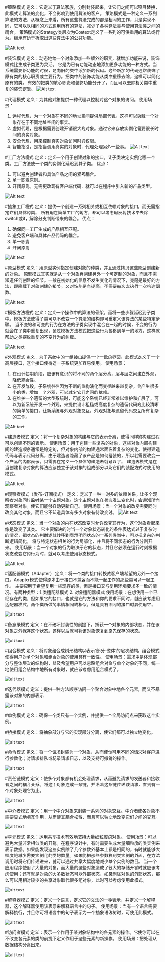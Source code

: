 #策略模式
定义：它定义了算法家族，分别封装起来，让它们之间可以项目替换，此模式让算法的变化，不会影响到使用算法的客户。
策略模式是一种定义一系列算法的方法，从概念上来看，所有这些算法完成的都是相同的工作，只是实现不同，它可以以相同的方式调用所有的算法，减少了各种算法类与使用算法类之间的耦合。
策略模式的Strategy类层次为Context定义了一系列的可供重用的算法或行为。继承有助于析取出这些算法中的公共功能。


![Alt text](image.png)

#装饰模式
定义：动态地给一个对象添加一些额外的职责，就增加功能来说，装饰模式比生成子类更为灵活。
它是为已有功能动态地添加更多功能的一种方式。当系统需要新功能的时候，是向旧的类中添加新的代码。这些新加的代码通常装饰了原有类的核心职责或主要行为。把类中的装饰功能从类中搬移去除，这样可以简化原有的类。
有效的把类的核心职责和装饰功能分开了，而且可以去除相关类中重复的装饰逻辑。
![Alt text](image-1.png)

#代理模式
定义：为其他对象提供一种代理以控制对这个对象的访问。
使用场景：
1. 远程代理，为一个对象在不同的地址空间提供局部代表。这样可以隐藏一个对象存在于不同地址空间的事实。
2. 虚拟代理，是根据需要创建开销很大的对象。通过它来存放实例化需要很长时间的真实对象。
3. 安全代理，用来控制真实对象访问时的权限。
4. 智能指引，是指当调用真实的对象时，代理处理另外一些事。
![Alt text](image-2.png)

#工厂方法模式
定义：定义一个用于创建对象的接口，让子类决定实例化哪一个类。工厂方法使一个类的实例化延迟到其子类。
优点：
1. 可以避免创建者和具体产品之间的紧密耦合。
2. 单一职责原则。
3. 开闭原则。无需更改现有客户端代码，就可以在程序中引入新的产品类型。


![Alt text](image-3.png)

#抽象工厂模式
定义：提供一个创建一系列相关或相互依赖对象的接口，而无需指定它们具体的类。
所有用在简单工厂的地方，都可以考虑用反射技术来去除switch或if，解除分支判断带来的耦合。
优点：
1. 确保同一工厂生成的产品相互匹配。
2. 避免客户端和具体产品代码的耦合。
3. 单一职责
4. 开闭原则

![Alt text](image-9.png)

#原型模式
定义：用原型实例指定创建对象的种类，并且通过拷贝这些原型创建新的对象。
原型模式其实就是从一个对象再创建另外一个可定制的对象，而且不需知道任何创建的细节。一般在初始化的信息不发生变化的情况下，克隆是最好的方法，即隐藏了对象创建的细节，又对性能是有提高，不需要每次去执行一次构造函数。

![Alt text](image-4.png)

#模板方法模式
定义：定义一个操作中的算法的骨架，而将一些步骤延迟到子类中。模板方法使得子类可以不改变一个算法的结构即可重定义该算法的某些特定步骤。
当不变的和可变的行为在方法的子类实现中混合在一起的时候，不变的行为就会在子类中重复出现，通过模板方法模式把这些行为搬移到单一的地方，这样就帮助之类摆脱重复的不变行为的纠缠。

![Alt text](image-5.png)

#外观模式
定义：为子系统中的一组接口提供一个一致的界面，此模式定义了一个高层接口，这个接口使得这一子系统更加容易使用。
使用场景：
1. 在设计初期阶段，应该有意识的将不同的两个层分离，层与层之间建立外观，降低耦合性。
2. 在开发阶段，子系统往往因为不断的重构演化而变得越来越复杂，会产生很多小的类，增加一个外观，可以减少它们之间的依赖。
3. 在维护一个遗留的大型系统时，可能这个系统已经非常难以维护和扩展了，可以为新系统开发一个外观，来提供设计粗糙或高度复杂的遗留代码的比较清晰的简单的接口，让新系统与外观对象交互，外观对象与遗留代码交互所有复杂的工作。

![Alt text](image-6.png)

#建造者模式
定义：将一个复杂对象的构建与它的表示分离，使得同样的构建过程可以创建不同的表示。
使用场景：用于创建一些复杂的对象，这些对象内部构建间的建造顺序通常是稳定的，但对象内部的构建通常面临着复杂的变化。使得建造代码与表示代码分离，由于建造者隐藏了该产品是如何组装的，所以若需要改变一个产品的内部表示，只需要在定义一个具体的建造者就可以了。
建造者模式是在当创建复杂对象的算法应该独立于该对象的组成部分以及它们的装配方式时使用的模式。

![Alt text](image-7.png)

#观察者模式（发布-订阅模式）
定义：定义了一种一对多的依赖关系，让多个观察者对象同时监听某一个主题对象。这个主题对象在状态发生变化时，会通知所有观察者对象，使它们能够自动更新自己。
使用场景：当一个对象的改变需要同时改变其他对象，而且它不知道具体有多少对象有待改变时。
![Alt text](image-8.png)



#状态模式
定义：当一个对象的内在状态改变时允许改变其行为，这个对象看起来像是改变了其类。
它主要解决的时当一个对象状态转化的条件表达式过于复杂时的情况，把状态的判断逻辑转移到表示不同状态的一系列类当中，可以把复杂的判断逻辑简化。
将与特定状态相关的行为局部化，并且将不同状态的行为分割开来。
使用场景：当一个对象的行为取决于它的状态，并且它必须在运行时刻根据状态改变它的行为时，就可以考虑使用状态模式。

![Alt text](image-10.png)

#适配器模式（Adapter）
定义：将一个类的接口转换成客户端希望的另外一个接口。Adapter模式使得原本由于接口不兼容而不能一起工作的那些类可以一起工作。
主要应用于希望复用一些现存的类，但是接口又与复用环境要求不一致的情况。有两种类型：1.类适配器模式 2. 对象适配器模式
使用场景：在想使用一个已经存在的类，但如果它的接口，也就是它的方法和你的要求不同时，就应该考虑用适配器模式。两个类所做的事情相同或相似，但是具有不同的接口时要使用它。
   
![alt text](image-11.png)

#备忘录模式
定义：在不破坏封装性的前提下，捕获一个对象的内部状态，并在该对象之外保存这个状态。这样以后就可将该对象恢复到原先保存的状态。

![alt text](image-12.png)

#组合模式
定义：将对象组合成树形结构以表示‘部分-整体’的层次结构。组合模式使得用户对单个对象和组合对象的使用具有一致性。
使用场景：需求中是体现部分与整体层次的结构时，以及希望用户可以忽略组合对象与单个对象的不同，统一地使用组合结构中地所有对象时，就应该考虑用组合模式了。

![alt text](image-13.png)

#迭代器模式
定义：提供一种方法顺序访问一个聚合对象中地各个元素，而又不暴露该对象的内部表示

![alt text](image-14.png)

#单例模式
定义：确保一个类只有一个实例，并提供一个全局访问点来获取这个实例。

#桥接模式
定义：将抽象部分与它的实现部分分离，使它们都可以独立地变化。

![alt text](image-15.png)

#命令模式
定义：将一个请求封装为一个对象，从而使你可用不同的请求对客户进行参数化；对请求排队或记录请求日志，以及支持可撤销的操作。

![alt text](image-16.png)

#责任链模式
定义：使多个对象都有机会处理请求，从而避免请求的发送者和接收者之间的耦合关系。将这个对象连成一条链，并沿着这条链传递该请求，直到有一个对象处理它为止。

![alt text](image-17.png)

#中介者模式
定义：用一个中介对象来封装一系列的对象交互。中介者使各对象不需要显式地相互作用，从而使其耦合松散，而且可以独立地改变它们之间的交互。

![alt text](image-18.png)

#亨元模式
定义：运用共享技术有效地支持大量细粒度的对象。
使用场景：可以避免大量非常相似类的开销。在程序设计中，有时需要生成大量细粒度的类实例来表示数据。如果能发现这些实例除了几个参数外基本上都是相同的，有时就能够大幅度地减少需要实例化的类的数量。如果能把那些参数移到类实例的外面，在方法调用时将它们传递进来，就可以通过共享大幅度地减少单个实例的数目。
当一个应用程序使用了大量的对象，而大量的这些对象造成了很大的存储开销时就应该考虑使用；还有就是对象的大多数状态可以外部状态，如果删除对象的外部状态，那么可以用相对较少的共享对象取代很多组对象，此时可以考虑使用此模式。

![alt text](image-19.png)

#解释器模式
定义：定义一个语言，定义它的文法的一种表示，并定义一个解释器，这个解释器使用该表示来解释语言中的句子。
使用场景：当有一个语言需要解释执行，并且你可将语言中的句子表示为一个抽象语法树时，可使用此模式。

![alt text](image-20.png)

#访问者模式
定义：表示一个作用于某对象结构中的各元素的操作。它使你可以在不改变各元素的类的前提下定义作用于这些元素的新操作。
使用场景：把处理从数据结构分离出来。

![alt text](image-21.png)